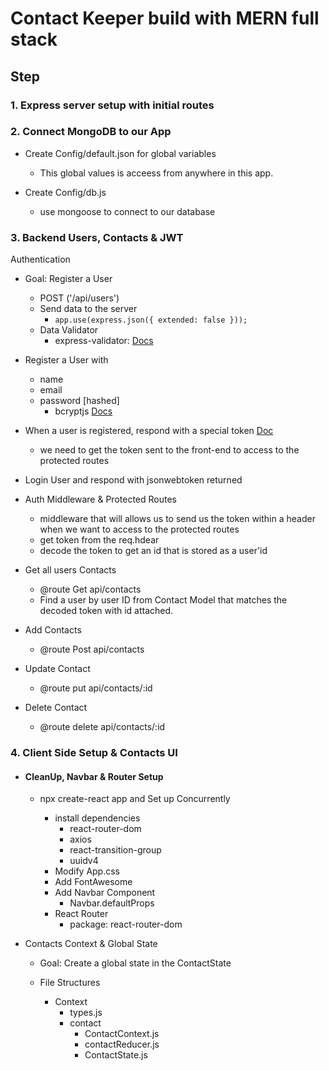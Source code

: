 # Contact Keeper build with MERN full stack

## Step

### 1. Express server setup with initial routes

### 2. Connect MongoDB to our App

- Create Config/default.json for global variables

  - This global values is acceess from anywhere in this app.

- Create Config/db.js

  - use mongoose to connect to our database

### 3. Backend Users, Contacts & JWT

Authentication

- Goal: Register a User

  - POST ('/api/users')
  - Send data to the server
    - `app.use(express.json({ extended: false }));`
  - Data Validator
    - express-validator: [Docs](https://express-validator.github.io/docs/)

- Register a User with

  - name
  - email
  - password [hashed]
    - bcryptjs [Docs](https://www.npmjs.com/package/bcryptjs)

- When a user is registered, respond with a special token [Doc](https://jwt.io/)
  - we need to get the token sent to the front-end to access to the protected routes
- Login User and respond with jsonwebtoken returned

- Auth Middleware & Protected Routes

  - middleware that will allows us to send us the token within a header when we want to access to the protected routes
  - get token from the req.hdear
  - decode the token to get an id that is stored as a user'id

- Get all users Contacts

  - @route Get api/contacts
  - Find a user by user ID from Contact Model that matches the decoded token with id attached.

- Add Contacts

  - @route Post api/contacts

- Update Contact

  - @route put api/contacts/:id

- Delete Contact
  - @route delete api/contacts/:id

### 4. Client Side Setup & Contacts UI

- #### CleanUp, Navbar & Router Setup

  - npx create-react app and Set up Concurrently

    - install dependencies
      - react-router-dom
      - axios
      - react-transition-group
      - uuidv4
    - Modify App.css
    - Add FontAwesome
    - Add Navbar Component
      - Navbar.defaultProps
    - React Router
      - package: react-router-dom

- Contacts Context & Global State

  - Goal: Create a global state in the ContactState

  - File Structures
    - Context
      - types.js
      - contact
        - ContactContext.js
        - contactReducer.js
        - ContactState.js
